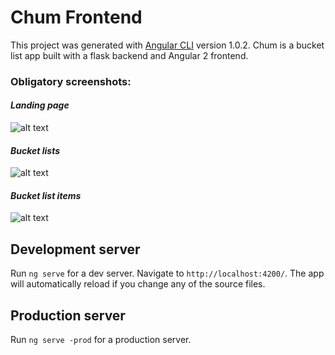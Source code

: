 # Chum Frontend

This project was generated with [Angular CLI](https://github.com/angular/angular-cli) version 1.0.2.
Chum is a bucket list app built with a flask backend and Angular 2 frontend. 

### Obligatory screenshots:
#### _Landing page_
![alt text](http://i.imgur.com/kDNBzMH.png "Landing page")
#### _Bucket lists_
![alt text](http://i.imgur.com/VsYY6lE.png "Bucket lists")
#### _Bucket list items_
![alt text](http://i.imgur.com/JcI4JxR.png "Items")



## Development server

Run `ng serve` for a dev server. Navigate to `http://localhost:4200/`. The app will automatically reload if you change any of the source files.

## Production server
Run `ng serve -prod` for a production server.
